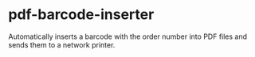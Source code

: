 # pdf-barcode-inserter
Automatically inserts a barcode with the order number into PDF files and sends them to a network printer.
